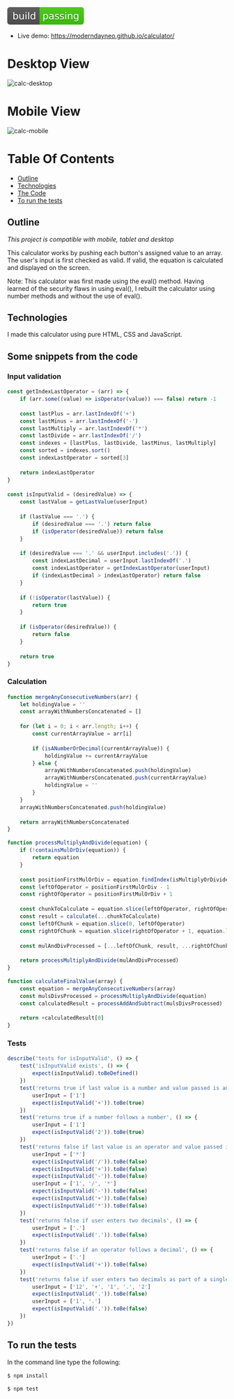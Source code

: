 <img src="./media/shield.svg">

* Live demo: https://moderndayneo.github.io/calculator/ 

# Desktop View
![calc-desktop](https://user-images.githubusercontent.com/57966028/81932556-e1679c00-95e3-11ea-84b2-4f9eec2a2cfb.gif)

# Mobile View
![calc-mobile](https://user-images.githubusercontent.com/57966028/81932134-30f99800-95e3-11ea-8e98-2799f3ac14a1.gif)


# Table Of Contents
* [Outline](#outline)
* [Technologies](#technologies)
* [The Code](#some-snippets-from-the-code)
* [To run the tests](#to-run-the-tests)

## Outline
*This project is compatible with mobile, tablet and desktop*

This calculator works by pushing each button's assigned value to an array. The user's input is first checked as valid. If valid, the equation is calculated and displayed on the screen.

Note: This calculator was first made using the eval() method. Having learned of the security flaws in using eval(), I rebuilt the calculator using number methods and without the use of eval().

## Technologies
I made this calculator using pure HTML, CSS and JavaScript.

## Some snippets from the code

### Input validation
```js
const getIndexLastOperator = (arr) => {
    if (arr.some((value) => isOperator(value)) === false) return -1

    const lastPlus = arr.lastIndexOf('+')
    const lastMinus = arr.lastIndexOf('-')
    const lastMultiply = arr.lastIndexOf('*')
    const lastDivide = arr.lastIndexOf('/')
    const indexes = [lastPlus, lastDivide, lastMinus, lastMultiply]
    const sorted = indexes.sort()
    const indexLastOperator = sorted[3]

    return indexLastOperator
}

const isInputValid = (desiredValue) => {
    const lastValue = getLastValue(userInput)

    if (lastValue === '.') {
        if (desiredValue === '.') return false
        if (isOperator(desiredValue)) return false
    }

    if (desiredValue === '.' && userInput.includes('.')) {
        const indexLastDecimal = userInput.lastIndexOf('.')
        const indexLastOperator = getIndexLastOperator(userInput)
        if (indexLastDecimal > indexLastOperator) return false
    }

    if (!isOperator(lastValue)) {
        return true
    }

    if (isOperator(desiredValue)) {
        return false
    }

    return true
}
```
### Calculation

```js
function mergeAnyConsecutiveNumbers(arr) {
    let holdingValue = ''
    const arrayWithNumbersConcatenated = []

    for (let i = 0; i < arr.length; i++) {
        const currentArrayValue = arr[i]

        if (isANumberOrDecimal(currentArrayValue)) {
            holdingValue += currentArrayValue
        } else {
            arrayWithNumbersConcatenated.push(holdingValue)
            arrayWithNumbersConcatenated.push(currentArrayValue)
            holdingValue = ''
        }
    }
    arrayWithNumbersConcatenated.push(holdingValue)

    return arrayWithNumbersConcatenated
}
```

```js
function processMultiplyAndDivide(equation) {
    if (!containsMulOrDiv(equation)) {
        return equation
    }

    const positionFirstMulOrDiv = equation.findIndex(isMultiplyOrDivide)
    const leftOfOperator = positionFirstMulOrDiv - 1
    const rightOfOperator = positionFirstMulOrDiv + 1

    const chunkToCalculate = equation.slice(leftOfOperator, rightOfOperator + 1)
    const result = calculate(...chunkToCalculate)
    const leftOfChunk = equation.slice(0, leftOfOperator)
    const rightOfChunk = equation.slice(rightOfOperator + 1, equation.length)

    const mulAndDivProcessed = [...leftOfChunk, result, ...rightOfChunk]

    return processMultiplyAndDivide(mulAndDivProcessed)
}
```

```js
function calculateFinalValue(array) {
    const equation = mergeAnyConsecutiveNumbers(array)
    const mulsDivsProcessed = processMultiplyAndDivide(equation)
    const calculatedResult = processAddAndSubtract(mulsDivsProcessed)

    return +calculatedResult[0]
}
```
### Tests

```test.js
describe('tests for isInputValid', () => {
    test('isInputValid exists', () => {
        expect(isInputValid).toBeDefined()
    })
    test('returns true if last value is a number and value passed is an operator', () => {
        userInput = ['1']
        expect(isInputValid('+')).toBe(true)
    })
    test('returns true if a number follows a number', () => {
        userInput = ['1']
        expect(isInputValid('2')).toBe(true)
    })
    test('returns false if last value is an operator and value passed is an operator', () => {
        userInput = ['*']
        expect(isInputValid('/')).toBe(false)
        expect(isInputValid('+')).toBe(false)
        expect(isInputValid('-')).toBe(false)
        userInput = ['1', '/', '*']
        expect(isInputValid('-')).toBe(false)
        expect(isInputValid('+')).toBe(false)
        expect(isInputValid('*')).toBe(false)
    })
    test('returns false if user enters two decimals', () => {
        userInput = ['.']
        expect(isInputValid('.')).toBe(false)
    })
    test('returns false if an operator follows a decimal', () => {
        userInput = ['.']
        expect(isInputValid('+')).toBe(false)
    })
    test('returns false if user enters two decimals as part of a single value', () => {
        userInput = ['12', '+', '1', '.', '2']
        expect(isInputValid('.')).toBe(false)
        userInput = ['1', '.']
        expect(isInputValid('.')).toBe(false)
    })
})
```
## To run the tests

In the command line type the following:

```
$ npm install
```
```
$ npm test
```
